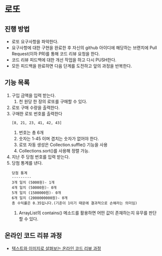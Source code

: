 # 로또
## 진행 방법
* 로또 요구사항을 파악한다.
* 요구사항에 대한 구현을 완료한 후 자신의 github 아이디에 해당하는 브랜치에 Pull Request(이하 PR)를 통해 코드 리뷰 요청을 한다.
* 코드 리뷰 피드백에 대한 개선 작업을 하고 다시 PUSH한다.
* 모든 피드백을 완료하면 다음 단계를 도전하고 앞의 과정을 반복한다.


## 기능 목록

1. 구입 금액을 입력 받는다.
    1. 천 원당 한 장의 로또를 구매할 수 있다.
2. 로또 구매 수량을 출력한다.
3. 구매한 로또 번호를 출력한다
    ```$xslt
    [8, 21, 23, 41, 42, 43]
    ```
    1. 번호는 총 6개
    2. 숫자는 1-45 이며 겹치는 숫자가 없어야 한다.
    3. 로또 자동 생성은 Collection.suffle() 기능을 사용
    4. Collections.sort()를 사용해 정렬 가능.
4. 지난 주 당첨 번호를 입력 받는다.
5. 당첨 통계를 낸다.
    ```$xslt
    당첨 통계
    ---------
    3개 일치 (5000원)- 1개
    4개 일치 (50000원)- 0개
    5개 일치 (1500000원)- 0개
    6개 일치 (2000000000원)- 0개
    총 수익률은 0.35입니다.(기준이 1이기 때문에 결과적으로 손해라는 의미임)
    ```
    1. ArrayList의 contains() 메소드를 활용하면 어떤 값이 존재하는지 유무를 판단할 수 있다.



## 온라인 코드 리뷰 과정
* [텍스트와 이미지로 살펴보는 온라인 코드 리뷰 과정](https://github.com/next-step/nextstep-docs/tree/master/codereview)